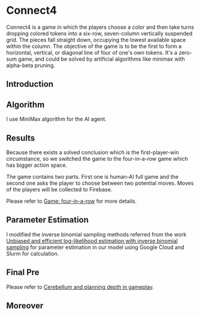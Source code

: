 # Connect4
Connect4 is a game in which the players choose a color and then take turns dropping colored tokens into a six-row, seven-column vertically suspended grid. The pieces fall straight down, occupying the lowest available space within the column. The objective of the game is to be the first to form a horizontal, vertical, or diagonal line of four of one's own tokens. It's a zero-sum game, and could be solved by artificial algorithms like minimax with alpha-beta pruning.
## Introduction


## Algorithm

I use MiniMax algorithm for the AI agent.


## Results
Because there exists a solved conclusion which is the first-player-win circumstance, so we switched the game to the four-in-a-row game which has bigger action space.

The game contains two parts. First one is human-AI full game and the second one asks the player to choose between two potential moves. Moves of the players will be collected to Firebase.

Please refer to [Game: four-in-a-row](https://test1-2c630.firebaseapp.com/) for more details.

## Parameter Estimation
I modified the inverse binomial sampling methods referred from the work [Unbiased and efficient log-likelihood estimation with inverse binomial sampling](https://pubmed.ncbi.nlm.nih.gov/33362195/) for parameter estimation in our model using Google Cloud and Slurm for calculation.

## Final Pre
Please refer to [Cerebellum and planning depth in gameplay](https://github.com/Skylar-xty/Projects_website/blob/main/RA%40Berkeley/Cerebellum%20and%20planning%20depth%20in%20gameplay.pdf).
## Moreover
